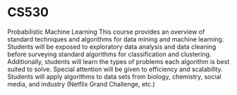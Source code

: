 # CS530
Probabilistic Machine Learning
This course provides an overview of standard techniques and algorithms for data mining and machine learning. Students will be exposed to exploratory data analysis and data cleaning before surveying standard algorithms for classification and clustering. Additionally, students will learn the types of problems each algorithm is best suited to solve. Special attention will be given to efficiency and scalability. Students will apply algorithms to data sets from biology, chemistry, social media, and industry (Netflix Grand Challenge, etc.)
